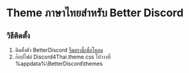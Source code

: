 # Theme ภาษาไทยสำหรับ Better Discord

## วิธีติดตั้ง
1. ติดตั้งตัว BetterDiscord [จิ้มตรงนี้เพื่อโหลด](https://betterdiscord.app/)
2. ก๊อปไฟล์ Discord4Thai.theme.css ไปวางที่ %appdata%\BetterDiscord\themes
